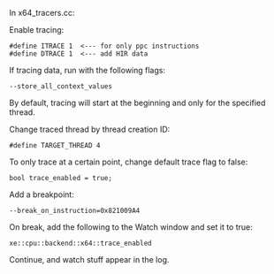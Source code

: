 In x64_tracers.cc:

Enable tracing:
```
#define ITRACE 1  <--- for only ppc instructions
#define DTRACE 1  <--- add HIR data
```

If tracing data, run with the following flags:
```
--store_all_context_values
```

By default, tracing will start at the beginning and only for the specified
thread.

Change traced thread by thread creation ID:
```
#define TARGET_THREAD 4
```

To only trace at a certain point, change default trace flag to false:
```
bool trace_enabled = true;
```
Add a breakpoint:
```
--break_on_instruction=0x821009A4
```
On break, add the following to the Watch window and set it to true:
```
xe::cpu::backend::x64::trace_enabled
```
Continue, and watch stuff appear in the log.
